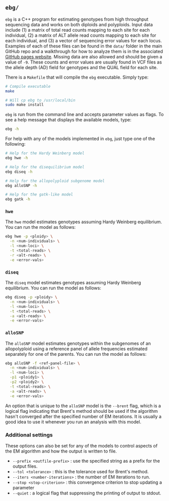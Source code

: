 ## `ebg/`

`ebg` is a C++ program for estimating genotypes from high throughput sequencing data and works on both diploids and polyploids.
Input data include (1) a matrix of total read counts mapping to each site for each individual,
(2) a matrix of ALT allele read counts mapping to each site for each individual, and
(3) a vector of sequencing error values for each locus.
Examples of each of these files can be found in the `data/` folder in the main GitHub repo and a walkthrough for how to analyze them is in the associated [GitHub pages website](http://pblischak.github.io/polyploid-genotyping).
Missing data are also allowed and should be given a value of `-9`. These counts and error values are usually found in VCF files as the allele depth (AD) field for genotypes and the QUAL field for each site.

There is a `Makefile` that will compile the `ebg` executable. Simply type:

```bash
# Compile executable
make

# Will cp ebg to /usr/local/bin
sudo make install
```

`ebg` is run from the command line and accepts parameter values as flags. To see a help message that displays the available models, type:

```bash
ebg -h
```

For help with any of the models implemented in `ebg`, just type one of the following:

```bash
# Help for the Hardy Weinberg model
ebg hwe -h

# Help for the disequilibrium model
ebg diseq -h

# Help for the allopolyploid subgenome model
ebg alloSNP -h

# Help for the gatk-like model
ebg gatk -h
```

### `hwe`

The `hwe` model estimates genotypes assuming Hardy Weinberg equilibrium. You can run the model as follows:

```bash
ebg hwe -p <ploidy> \
  -n <num-individuals> \
  -l <num-loci> \
  -t <total-reads> \
  -r <alt-reads> \
  -e <error-vals>
```

### `diseq`

The `diseq` model estimates genotypes assuming Hardy Weinberg equilibrium. You can run the model as follows:

```bash
ebg diseq -p <ploidy> \
  -n <num-individuals> \
  -l <num-loci> \
  -t <total-reads> \
  -a <alt-reads> \
  -e <error-vals>
```

### `alloSNP`

The `alloSNP` model estimates genotypes within the subgenomes of an allopolyploid using a reference panel of allele frequencies estimated separately for one of the parents. You can run the model as follows:

```bash
ebg alloSNP -f <ref-panel-file> \
  -n <num-individuals> \
  -l <num-loci> \
  -p1 <ploidy1> \
  -p2 <ploidy2> \
  -t <total-reads> \
  -a <alt-reads> \
  -e <error-vals>
```

An option that is unique to the `alloSNP` model is the `--brent` flag, which is a logical flag indicating that Brent's method should be used if the algorithm hasn't converged after the specified number of EM iterations. It is usually a good idea to use it whenever you run an analysis with this model.

### Additional settings

These options can also be set for any of the models to control aspects of the EM algorithm
and how the output is written to file.

 - `--prefix <outfile-prefix>` : use the specified string as a prefix for the output files.
 - `--tol <tolerance>` : this is the tolerance used for Brent's method.
 - `--iters <number-iterations>` : the number of EM iterations to run.
 - `--stop <stop-criterion>` : this convergence criterion to stop updating a parameter
 - `--quiet` : a logical flag that suppressing the printing of output to stdout.

